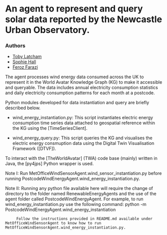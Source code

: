 # An agent to represent and query solar data reported by the Newcastle Urban Observatory.
### Authors
* [Toby Latcham](tjl47@cam.ac.uk)
* [Sophie Hall](sh2000@cam.ac.uk)
* [Feroz Farazi](msff2@cam.ac.uk)

The agent processes wind energy data consumed across the UK to represent it in the World Avatar Knowledge Graph (KG) to make it accessible and queryable. The data includes annual electricity consumption statistics and daily electricity consumption patterns for each month at a postcode.

Python modules developed for data instantiation and query are briefly described below.

* wind_energy_instantiation.py: This script instantiates electric energy consumption time series data attached to geospatial reference within the KG using the [TimeSeriesClient].

* wind_energy_query.py: This script queries the KG and visualises the electric energy consmuption data using the Digital Twin Visualisation Framework ([DTVF]).

To interact with the [TheWorldAvatar] (TWA) code base (mainly) written in Java, the [py4jps] Python wrapper is used.

Note I: Run MetOfficeWindSensorAgent.wind_sensor_instantiation.py before running PostcodeWindEnergyAgent.wind_energy_instantiation.py.

Note II: Running any python file available here will require the change of directory to the <root> folder named RenewableEnergyAgents and the use of the agent folder called PostcodeWindEnergyAgent. For example, to run wind_energy_instantiation.py use the following command:
         python -m PostcodeWindEnergyAgent.wind_energy_instantiation

         Follow the instructions provided in README.md available under MetOfficeWindSensorAgent to know how to run MetOfficeWindSensorAgent.wind_energy_instantiation.py.